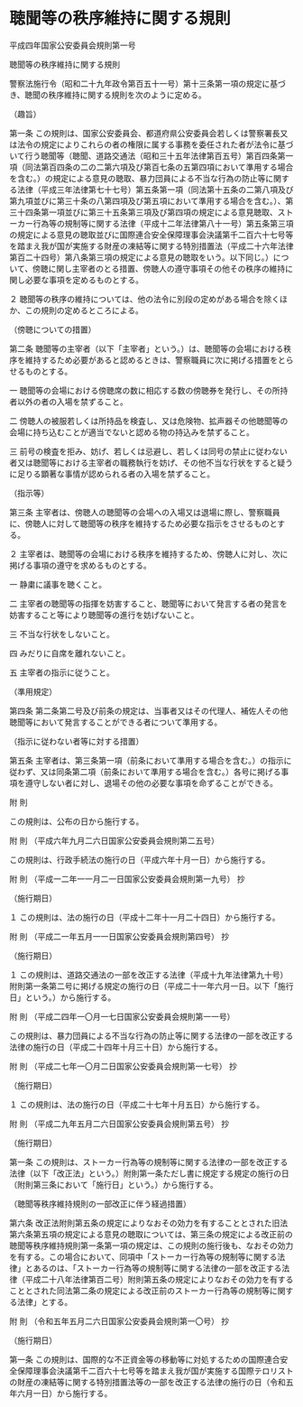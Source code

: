 # 聴聞等の秩序維持に関する規則

平成四年国家公安委員会規則第一号

聴聞等の秩序維持に関する規則

警察法施行令（昭和二十九年政令第百五十一号）第十三条第一項の規定に基づき、聴聞の秩序維持に関する規則を次のように定める。

（趣旨）

第一条 この規則は、国家公安委員会、都道府県公安委員会若しくは警察署長又は法令の規定によりこれらの者の権限に属する事務を委任された者が法令に基づいて行う聴聞等（聴聞、道路交通法（昭和三十五年法律第百五号）第百四条第一項（同法第百四条の二の二第六項及び第百七条の五第四項において準用する場合を含む。）の規定による意見の聴取、暴力団員による不当な行為の防止等に関する法律（平成三年法律第七十七号）第五条第一項（同法第十五条の二第八項及び第九項並びに第三十条の八第四項及び第五項において準用する場合を含む。）、第三十四条第一項並びに第三十五条第三項及び第四項の規定による意見聴取、ストーカー行為等の規制等に関する法律（平成十二年法律第八十一号）第五条第三項の規定による意見の聴取並びに国際連合安全保障理事会決議第千二百六十七号等を踏まえ我が国が実施する財産の凍結等に関する特別措置法（平成二十六年法律第百二十四号）第八条第三項の規定による意見の聴取をいう。以下同じ。）について、傍聴に関し主宰者のとる措置、傍聴人の遵守事項その他その秩序の維持に関し必要な事項を定めるものとする。

２ 聴聞等の秩序の維持については、他の法令に別段の定めがある場合を除くほか、この規則の定めるところによる。

（傍聴についての措置）

第二条 聴聞等の主宰者（以下「主宰者」という。）は、聴聞等の会場における秩序を維持するため必要があると認めるときは、警察職員に次に掲げる措置をとらせるものとする。

一 聴聞等の会場における傍聴席の数に相応する数の傍聴券を発行し、その所持者以外の者の入場を禁ずること。

二 傍聴人の被服若しくは所持品を検査し、又は危険物、拡声器その他聴聞等の会場に持ち込むことが適当でないと認める物の持込みを禁ずること。

三 前号の検査を拒み、妨げ、若しくは忌避し、若しくは同号の禁止に従わない者又は聴聞等における主宰者の職務執行を妨げ、その他不当な行状をすると疑うに足りる顕著な事情が認められる者の入場を禁ずること。

（指示等）

第三条 主宰者は、傍聴人の聴聞等の会場への入場又は退場に際し、警察職員に、傍聴人に対して聴聞等の秩序を維持するため必要な指示をさせるものとする。

２ 主宰者は、聴聞等の会場における秩序を維持するため、傍聴人に対し、次に掲げる事項の遵守を求めるものとする。

一 静粛に議事を聴くこと。

二 主宰者の聴聞等の指揮を妨害すること、聴聞等において発言する者の発言を妨害すること等により聴聞等の進行を妨げないこと。

三 不当な行状をしないこと。

四 みだりに自席を離れないこと。

五 主宰者の指示に従うこと。

（準用規定）

第四条 第二条第二号及び前条の規定は、当事者又はその代理人、補佐人その他聴聞等において発言することができる者について準用する。

（指示に従わない者等に対する措置）

第五条 主宰者は、第三条第一項（前条において準用する場合を含む。）の指示に従わず、又は同条第二項（前条において準用する場合を含む。）各号に掲げる事項を遵守しない者に対し、退場その他の必要な事項を命ずることができる。

附 則

この規則は、公布の日から施行する。

附 則 （平成六年九月二六日国家公安委員会規則第二五号）

この規則は、行政手続法の施行の日（平成六年十月一日）から施行する。

附 則 （平成一二年一一月二一日国家公安委員会規則第一九号） 抄

（施行期日）

１ この規則は、法の施行の日（平成十二年十一月二十四日）から施行する。

附 則 （平成二一年五月一一日国家公安委員会規則第四号） 抄

（施行期日）

１ この規則は、道路交通法の一部を改正する法律（平成十九年法律第九十号）附則第一条第二号に掲げる規定の施行の日（平成二十一年六月一日。以下「施行日」という。）から施行する。

附 則 （平成二四年一〇月一七日国家公安委員会規則第一一号）

この規則は、暴力団員による不当な行為の防止等に関する法律の一部を改正する法律の施行の日（平成二十四年十月三十日）から施行する。

附 則 （平成二七年一〇月二日国家公安委員会規則第一七号） 抄

（施行期日）

１ この規則は、法の施行の日（平成二十七年十月五日）から施行する。

附 則 （平成二九年五月二六日国家公安委員会規則第五号） 抄

（施行期日）

第一条 この規則は、ストーカー行為等の規制等に関する法律の一部を改正する法律（以下「改正法」という。）附則第一条ただし書に規定する規定の施行の日（附則第三条において「施行日」という。）から施行する。

（聴聞等秩序維持規則の一部改正に伴う経過措置）

第六条 改正法附則第五条の規定によりなおその効力を有することとされた旧法第六条第五項の規定による意見の聴取については、第三条の規定による改正前の聴聞等秩序維持規則第一条第一項の規定は、この規則の施行後も、なおその効力を有する。この場合において、同項中「ストーカー行為等の規制等に関する法律」とあるのは、「ストーカー行為等の規制等に関する法律の一部を改正する法律（平成二十八年法律第百二号）附則第五条の規定によりなおその効力を有することとされた同法第二条の規定による改正前のストーカー行為等の規制等に関する法律」とする。

附 則 （令和五年五月二六日国家公安委員会規則第一〇号） 抄

（施行期日）

第一条 この規則は、国際的な不正資金等の移動等に対処するための国際連合安全保障理事会決議第千二百六十七号等を踏まえ我が国が実施する国際テロリストの財産の凍結等に関する特別措置法等の一部を改正する法律の施行の日（令和五年六月一日）から施行する。
